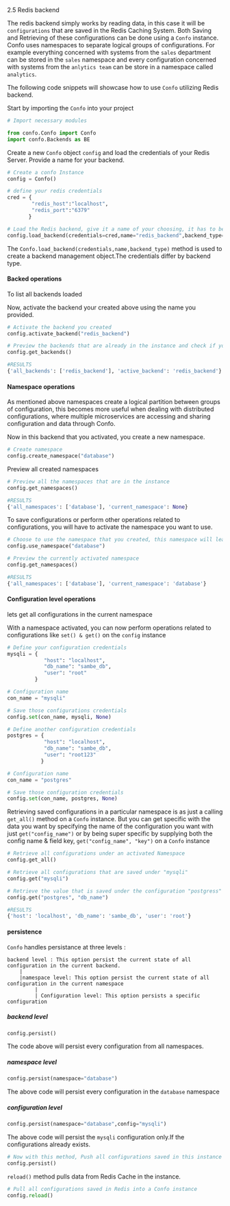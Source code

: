 2.5 Redis backend

The redis backend simply works by reading data, in this case it will be `configurations` that are saved in the Redis Caching System. Both Saving and Retrieving of these configurations can be done using a `Confo` instance.
Confo uses namespaces to separate logical groups of configurations. For example everything concerned with systems from the `sales` department can be stored in the
`sales` namespace and every configuration concerned with systems from the `anlytics team` can be store in a namespace called `analytics`.

The following code snippets will showcase how to use `Confo` utilizing Redis backend.

Start by importing the `Confo` into your project
```python
# Import necessary modules

from confo.Confo import Confo
import confo.Backends as BE
```
Create a new `Confo` object `config` and load the credentials of your Redis Server.
Provide a name for your backend.
```python
# Create a confo Instance
config = Confo()

# define your redis credentials
cred = {
        "redis_host":"localhost",
        "redis_port":"6379"
       }

# Load the Redis backend, give it a name of your choosing, it has to be unique
config.load_backend(credentials=cred,name="redis_backend",backend_type=BE.REDIS_BACKEND )
```
The `Confo.load_backend(credentials,name,backend_type)` method is used to create a backend management object.The credentials differ by backend type.
#### Backed operations 

To list all backends loaded 

Now, activate the backend your created above using the name you provided.
```python
# Activate the backend you created
config.activate_backend("redis_backend")

# Preview the backends that are already in the instance and check if your backend is active
config.get_backends()

#RESULTS
{'all_backends': ['redis_backend'], 'active_backend': 'redis_backend'}

```

#### Namespace operations

As mentioned above namespaces create a logical partition between groups of configuration, this becomes more 
useful when dealing with distributed configurations, where multiple microservices are accessing and sharing configuration and data through Confo.


Now in this backend that you activated, you create a new namespace.
```python
# Create namespace
config.create_namespace("database")
```
Preview all created namespaces
```python
# Preview all the namespaces that are in the instance
config.get_namespaces()

#RESULTS
{'all_namespaces': ['database'], 'current_namespace': None}
```
To save configurations or perform other operations related to configurations, you will have to activate the namespace you want to use.
```python
# Choose to use the namespace that you created, this namespace will lead to your configurations files
config.use_namespace("database")

# Preview the currently activated namespace
config.get_namespaces()

#RESULTS
{'all_namespaces': ['database'], 'current_namespace': 'database'}
```

#### Configuration level operations

lets get all configurations in the current namespace


With a namespace activated, you can now perform operations related to configurations like `set() & get()` on the `config` instance
```python
# Define your configuration credentials
mysqli = {
            "host": "localhost",
            "db_name": "sambe_db",
            "user": "root"
         }

# Configuration name
con_name = "mysqli"

# Save those configurations credentials
config.set(con_name, mysqli, None)

# Define another configuration credentials
postgres = {
            "host": "localhost",
            "db_name": "sambe_db",
            "user": "root123"
           }

# Configuration name
con_name = "postgres"

# Save those configuration credentials
config.set(con_name, postgres, None)
```
Retrieving saved configurations in a particular namespace is as just a calling `get_all()` method on a `Confo` instance.
But you can get specific with the data you want by specifying the name of the configuration you want with just `get("config_name")`
or by being super specific by supplying both the config name & field key, `get("config_name", "key")` on a `Confo` instance
```python
# Retrieve all configurations under an activated Namespace
config.get_all()

# Retrieve all configurations that are saved under "mysqli"
config.get("mysqli")

# Retrieve the value that is saved under the configuration "postgress" and has key of "db_name"
config.get("postgres", "db_name")

#RESULTS
{'host': 'localhost', 'db_name': 'sambe_db', 'user': 'root'}
```

#### persistence

`Confo` handles persistance at three levels :
```
backend level : This option persist the current state of all configuration in the current backend.
    |
    |namespace level: This option persist the current state of all configuration in the current namespace
         |
         | Configuration level: This option persists a specific configuration

```
##### backend level

```python
config.persist()
```
The code above will persist every configuration from all namespaces. 

##### namespace level

```python
config.persist(namespace="database")
```

The above code will persist every configuration in the `database` namespace

##### configuration level 

```python
config.persist(namespace="database",config="mysqli")
```
The above code will persist the `mysqli` configuration only.If the configurations already exists.


```python
# Now with this method, Push all configurations saved in this instance into Redis
config.persist()
```
`reload()` method pulls data from Redis Cache in the instance.
```python
# Pull all configurations saved in Redis into a Confo instance
config.reload()

```
<!-- To show how the `reload()` method really works, we'll have to create a new `Confo` instance then in this new instance only use the `reload` method to populate it with 
configurations saved in Redis Cache
```python
"""
###################################################################################################################

                                            NEW CONFO INSTANCE

###################################################################################################################
"""


# Recreate the same process as above, I want to show how the reload method works
# I will not set configurations for this instance but only pull them from Redis

config2 = Confo()

cred2 = {
        "redis_host":"localhost",
        "redis_port":"6379"
       }

config2.load_backend(credentials=cred,name="redis2_backend",backend_type=BE.REDIS_BACKEND )
```
Activate the backend you created above
```python
config2.activate_backend("redis2_backend")
config2.get_backends()

#RESULTS
{'all_backends': ['redis2_backend', 'redis_backend'], 'active_backend': 'redis2_backend'}
```
Preview available namespaces
```python
config.get_namespaces()

#RESULTS
{'all_namespaces': ['/confo/database']}
```
After checking all the available namespaces in the instance, You can just choose to use that namespace.
```python
config2.use_namespace("database") # /confo/database/mysqli, /confo/database/postgres
```
Now without saving any configurations in this `config2` instance,
I will pull configurations of the activated namespace that are already saved in Redis Cache and saved them
in this `config2` instance for me to use.
```python
# Here after reloading, All configurations that are saved in Redis will be pulled into this instance

config2.reload()
```
Now that configurations and their namespaces have been pulled from Redis Cache
they can be easily used.
```python
# Preview to show that for real they where  extracted

config2.get_all()

#RESULTS
{
        'postgres': {
            'host': 'localhost',
            'db_name': 'sambe_db',
            'user': 'root123'
        },
        'mysqli': {
            'host': 'localhost',
            'db_name': 'sambe_db',
            'user': 'maddox1',
            'permissions': 'read, write, delete, update'
        }
    }
```
```python
config2.get("mysqli", "host")

#RESULTS
'localhost'
``` -->

